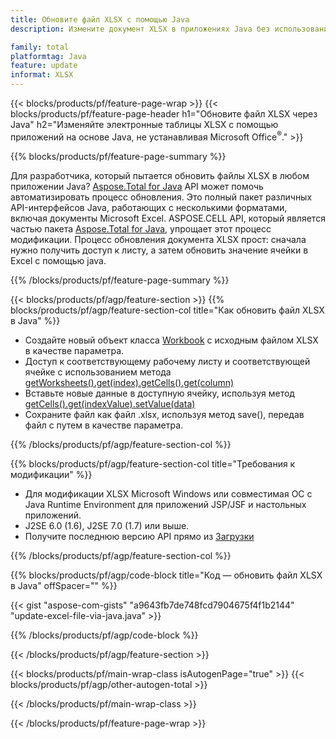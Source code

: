 ```yaml
---
title: Обновите файл XLSX с помощью Java
description: Измените документ XLSX в приложениях Java без использования Microsoft Excel. Оптимизируйте код для быстрого написания и редактирования файла Excel в Java.

family: total
platformtag: Java
feature: update
informat: XLSX
---
```

{{< blocks/products/pf/feature-page-wrap >}}
{{< blocks/products/pf/feature-page-header h1="Обновите файл XLSX через Java" h2="Изменяйте электронные таблицы XLSX с помощью приложений на основе Java, не устанавливая Microsoft Office<sup>&reg;</sup>." >}}

{{% blocks/products/pf/feature-page-summary %}}

Для разработчика, который пытается обновить файлы XLSX в любом приложении Java? [Aspose.Total for Java](https://products.aspose.com/total/java/) API может помочь автоматизировать процесс обновления. Это полный пакет различных API-интерфейсов Java, работающих с несколькими форматами, включая документы Microsoft Excel. ASPOSE.CELL API, который является частью пакета [Aspose.Total for Java](https://products.aspose.com/total/java/), упрощает этот процесс модификации. Процесс обновления документа XLSX прост: сначала нужно получить доступ к листу, а затем обновить значение ячейки в Excel с помощью java.

{{% /blocks/products/pf/feature-page-summary %}}

{{< blocks/products/pf/agp/feature-section >}}
{{% blocks/products/pf/agp/feature-section-col title="Как обновить файл XLSX в Java" %}}

- Создайте новый объект класса [Workbook](https://reference.aspose.com/cells/java/com.aspose.cells/Workbook) с исходным файлом XLSX в качестве параметра.
- Доступ к соответствующему рабочему листу и соответствующей ячейке с использованием метода [getWorksheets().get(index).getCells().get(column)](https://reference.aspose.com/cells/java/com.aspose.cells/cells#Item%20(int))
- Вставьте новые данные в доступную ячейку, используя метод [getCells().get(indexValue).setValue(data)](https://reference.aspose.com/cells/java/com.aspose.cells/cell#Value)
- Сохраните файл как файл .xlsx, используя метод save(), передав файл с путем в качестве параметра.

{{% /blocks/products/pf/agp/feature-section-col %}}

{{% blocks/products/pf/agp/feature-section-col title="Требования к модификации" %}}

- Для модификации XLSX Microsoft Windows или совместимая ОС с Java Runtime Environment для приложений JSP/JSF и настольных приложений.
- J2SE 6.0 (1.6), J2SE 7.0 (1.7) или выше.
- Получите последнюю версию API прямо из [Загрузки](https://docs.aspose.com/cells/java/installation/)

{{% /blocks/products/pf/agp/feature-section-col %}}

{{% blocks/products/pf/agp/code-block title="Код — обновить файл XLSX в Java" offSpacer="" %}}

{{< gist "aspose-com-gists" "a9643fb7de748fcd7904675f4f1b2144" "update-excel-file-via-java.java" >}}

{{% /blocks/products/pf/agp/code-block %}}

{{< /blocks/products/pf/agp/feature-section >}}

{{< blocks/products/pf/main-wrap-class isAutogenPage="true" >}}
{{< blocks/products/pf/agp/other-autogen-total >}}

{{< /blocks/products/pf/main-wrap-class >}}

{{< /blocks/products/pf/feature-page-wrap >}}